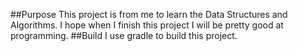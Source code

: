 ##Purpose
This project is from me to learn the Data Structures and Algorithms. I hope when I finish this project I will be pretty good at programming.
##Build
I use gradle to build this project.